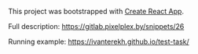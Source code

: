 This project was bootstrapped with [Create React App](https://github.com/facebook/create-react-app).

Full description:
https://gitlab.pixelplex.by/snippets/26

Running example:
https://ivanterekh.github.io/test-task/
